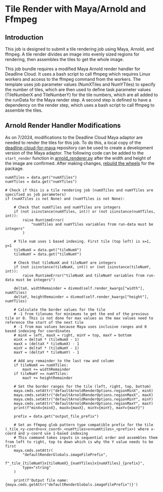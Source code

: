 # Tile Render with Maya/Arnold and Ffmpeg

## Introduction
This job is designed to submit a tile rendering job using Maya, Arnold, and ffmpeg. A tile render divides an image into evenly sized regions for rendering, then assembles the tiles to get the whole image. 

This job bundle requires a modified Maya Arnold render handler for Deadline Cloud. It uses a bash script to call ffmpeg which requires Linux workers and access to the ffmpeg command from the workers. The template uses job parameter values (NumXTiles and NumYTiles) to specify the number of tiles, which are then used to define task parameter values (TileNumberX and TileNumberY) for the tile numbers, which are all added to the runData for the Maya render step. A second step is defined to have a dependency on the render step, which uses a bash script to call ffmpeg to assemble the tiles. 

## Arnold Render Handler Modifications
As on 7/2024, modifications to the Deadline Cloud Maya adaptor are needed to render the tiles for this job. To do this, a local copy of the [deadline-cloud-for-maya](https://github.com/aws-deadline/deadline-cloud-for-maya/tree/mainline) repository can be used to create a development version of the Maya adaptor. The following code can be added to the `start_render` function in [arnold_renderer.py](https://github.com/aws-deadline/deadline-cloud-for-maya/blob/mainline/src/deadline/maya_adaptor/MayaClient/render_handlers/arnold_handler.py) after the width and height of the image are confirmed. After making changes, [rebuild the wheels](https://github.com/aws-deadline/deadline-cloud-for-maya/blob/mainline/DEVELOPMENT.md#application-interface-adaptor-development-workflow) for the package. 

```
numXTiles = data.get("numXTiles")
numYTiles = data.get("numYTiles")

# Check if this is a tile rendering job (numXTiles and numYTiles are specified as job parameters)
if (numXTiles is not None) and (numYTiles is not None):

    # Check that numXTiles and numYTiles are integers
    if (not isinstance(numXTiles, int)) or (not isinstance(numYTiles, int)):
        raise RuntimeError(
            "numXTiles and numYTiles variables from run-data must be integers"
        )

    # Tile num uses 1 based indexing. First tile (top left) is x=1, y=1
    tileNumX = data.get("tileNumX")
    tileNumY = data.get("tileNumY")
    
    # Check that tileNumX and tileNumY are integers
    if (not isinstance(tileNumX, int)) or (not isinstance(tileNumY, int)):
        raise RuntimeError("tileNumX and tileNumY variables from run-data must be integers")

    deltaX, widthRemainder = divmod(self.render_kwargs["width"], numXTiles)
    deltaY, heightRemainder = divmod(self.render_kwargs["height"], numYTiles)

    # Calculate the border values for the tile
    # -1 from tilenums for minimums to get the end of the previous tile or 0. This is not done for max values as the max values need to reference the start of the next tile
    # -1 from max values because Maya uses inclusive ranges and 0 based indexing for coordinates
    # minX = left, maxX = right, minY = top, maxY = bottom
    minX = deltaX * (tileNumX - 1)
    maxX = (deltaX * tileNumX) - 1
    minY = deltaY * (tileNumY - 1)
    maxY = (deltaY * tileNumY) - 1

    # Add any remainder to the last row and column
    if tileNumX == numXTiles:
        maxX += widthRemainder
    if tileNumY == numYTiles:
        maxY += heightRemainder

    # Set the border ranges for the tile (left, right, top, bottom)
    maya.cmds.setAttr("defaultArnoldRenderOptions.regionMinX", minX)
    maya.cmds.setAttr("defaultArnoldRenderOptions.regionMaxX", maxX)
    maya.cmds.setAttr("defaultArnoldRenderOptions.regionMinY", minY)
    maya.cmds.setAttr("defaultArnoldRenderOptions.regionMaxY", maxY)
    print(f"minX={minX}, maxX={maxX}, minY={minY}, maxY={maxY}")

    prefix = data.get("output_file_prefix")

    # Set an ffmpeg glob pattern type compatible prefix for the tile (_tile_<y-coord>x<x_coord>_<numYtiles>x<numXtiles>_<prefix>) where x-coord and y-coord use 1-based indexing
    # This command takes inputs in sequential order and assembles them from left to right, top to down which is why the Y value needs to be first
    maya.cmds.setAttr(
        "defaultRenderGlobals.imageFilePrefix",
        f"_tile_{tileNumY}x{tileNumX}_{numYTiles}x{numXTiles}_{prefix}",
        type="string"
    )

    print(f'Output file name: {maya.cmds.getAttr("defaultRenderGlobals.imageFilePrefix")}')
```